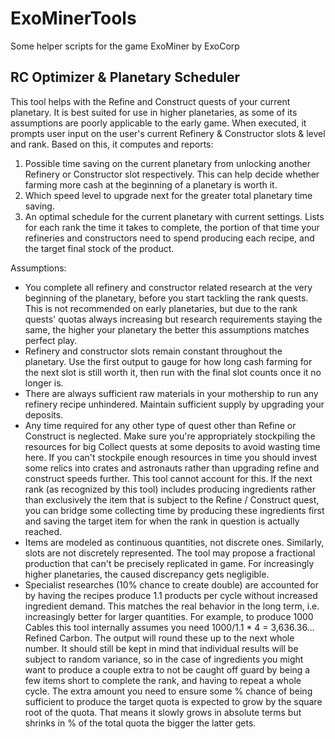 # ExoMinerTools
Some helper scripts for the game ExoMiner by ExoCorp

## RC Optimizer & Planetary Scheduler
This tool helps with the Refine and Construct quests of your current planetary. It is best suited for use in higher planetaries, as some of its assumptions are poorly applicable to the early game.
When executed, it prompts user input on the user's current Refinery & Constructor slots & level and rank. Based on this, it computes and reports:
1. Possible time saving on the current planetary from unlocking another Refinery or Constructor slot respectively. This can help decide whether farming more cash at the beginning of a planetary is worth it.
2. Which speed level to upgrade next for the greater total planetary time saving.
3. An optimal schedule for the current planetary with current settings. Lists for each rank the time it takes to complete, the portion of that time your refineries and constructors need to spend producing each recipe, and the target final stock of the product.

Assumptions:
- You complete all refinery and constructor related research at the very beginning of the planetary, before you start tackling the rank quests. This is not recommended on early planetaries, but due to the rank quests' quotas always increasing but research requirements staying the same, the higher your planetary the better this assumptions matches perfect play.
- Refinery and constructor slots remain constant throughout the planetary. Use the first output to gauge for how long cash farming for the next slot is still worth it, then run with the final slot counts once it no longer is.
- There are always sufficient raw materials in your mothership to run any refinery recipe unhindered. Maintain sufficient supply by upgrading your deposits.
- Any time required for any other type of quest other than Refine or Construct is neglected. Make sure you're appropriately stockpiling the resources for big Collect quests at some deposits to avoid wasting time here. If you can't stockpile enough resources in time you should invest some relics into crates and astronauts rather than upgrading refine and construct speeds further. This tool cannot account for this. If the next rank (as recognized by this tool) includes producing ingredients rather than exclusively the item that is subject to the Refine / Construct quest, you can bridge some collecting time by producing these ingredients first and saving the target item for when the rank in question is actually reached.
- Items are modeled as continuous quantities, not discrete ones. Similarly, slots are not discretely represented. The tool may propose a fractional production that can't be precisely replicated in game. For increasingly higher planetaries, the caused discrepancy gets negligible.
- Specialist researches (10% chance to create double) are accounted for by having the recipes produce 1.1 products per cycle without increased ingredient demand. This matches the real behavior in the long term, i.e. increasingly better for larger quantities. For example, to produce 1000 Cables this tool internally assumes you need 1000/1.1 * 4 = 3,636.36... Refined Carbon. The output will round these up to the next whole number. It should still be kept in mind that individual results will be subject to random variance, so in the case of ingredients you might want to produce a couple extra to not be caught off guard by being a few items short to complete the rank, and having to repeat a whole cycle. The extra amount you need to ensure some % chance of being sufficient to produce the target quota is expected to grow by the square root of the quota. That means it slowly grows in absolute terms but shrinks in % of the total quota the bigger the latter gets.
